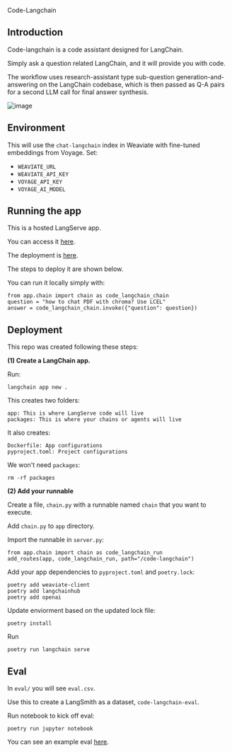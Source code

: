 Code-Langchain

## Introduction

Code-langchain is a code assistant designed for LangChain. 

Simply ask a question related LangChain, and it will provide you with code.

The workflow uses research-assistant type sub-question generation-and-answering on the LangChain codebase, which is then passed as Q-A pairs for a second LLM call for final answer synthesis.

![image](https://github.com/langchain-ai/code-langchain-v2/assets/122662504/466544df-4a26-41f6-a29e-ac3a94028b23)

## Environment 

This will use the `chat-langchain` index in Weaviate with fine-tuned embeddings from Voyage. Set:

* `WEAVIATE_URL`
* `WEAVIATE_API_KEY`
* `VOYAGE_API_KEY`
* `VOYAGE_AI_MODEL`

## Running the app

This is a hosted LangServe app. 

You can access it [here](https://code-langchain-deployment-455c22dd058e5e3194aec23-ffoprvkqsa-uc.a.run.app/code-langchain/playground/).

The deployment is [here](https://smith.langchain.com/o/ebbaf2eb-769b-4505-aca2-d11de10372a4/host/922b4b05-1ea1-475a-99e8-2a554b9c5101).

The steps to deploy it are shown below.

You can run it locally simply with:

```
from app.chain import chain as code_langchain_chain
question = "how to chat PDF with chroma? Use LCEL"
answer = code_langchain_chain.invoke({"question": question})
```

## Deployment

This repo was created following these steps:

**(1) Create a LangChain app.**

Run:
```
langchain app new .  
```

This creates two folders:
```
app: This is where LangServe code will live
packages: This is where your chains or agents will live
```

It also creates:
```
Dockerfile: App configurations
pyproject.toml: Project configurations
```

We won't need `packages`:
```
rm -rf packages
```

**(2) Add your runnable**

Create a file, `chain.py` with a runnable named `chain` that you want to execute.

Add `chain.py` to `app` directory.

Import the runnable in `server.py`:
```
from app.chain import chain as code_langchain_run
add_routes(app, code_langchain_run, path="/code-langchain")
```

Add your app dependencies to `pyproject.toml` and `poetry.lock`:
```
poetry add weaviate-client
poetry add langchainhub
poetry add openai
```

Update enviorment based on the updated lock file:
```
poetry install
```

Run
```
poetry run langchain serve
```

## Eval

In `eval/` you will see `eval.csv`.

Use this to create a LangSmith as a dataset, `code-langchain-eval`.

Run notebook to kick off eval:
```
poetry run jupyter notebook
```

You can see an example eval [here](https://smith.langchain.com/public/85ce2833-3ef3-44fe-a282-e50d51767653/d).